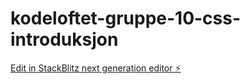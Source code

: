 # kodeloftet-gruppe-10-css-introduksjon

[Edit in StackBlitz next generation editor ⚡️](https://stackblitz.com/~/github.com/LarsGJobloop/kodeloftet-gruppe-10-css-introduksjon)